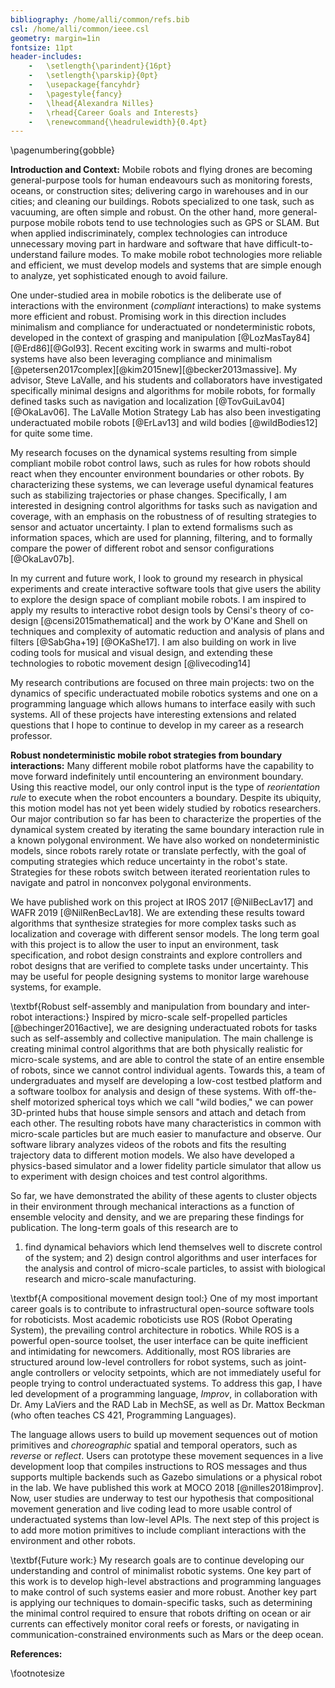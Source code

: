 ```yaml
---
bibliography: /home/alli/common/refs.bib
csl: /home/alli/common/ieee.csl
geometry: margin=1in
fontsize: 11pt
header-includes:
    -   \setlength{\parindent}{16pt}
    -   \setlength{\parskip}{0pt}
    -   \usepackage{fancyhdr}
    -   \pagestyle{fancy}
    -   \lhead{Alexandra Nilles}
    -   \rhead{Career Goals and Interests}
    -   \renewcommand{\headrulewidth}{0.4pt}
---
```


\pagenumbering{gobble}

**Introduction and Context:** Mobile robots and flying drones are becoming
general-purpose tools for human endeavours such as monitoring forests, oceans,
or construction sites; delivering cargo in warehouses and in our cities; and
cleaning our buildings. Robots specialized to one task, such as vacuuming, are
often simple and robust. On the other hand, more general-purpose mobile robots
tend to use technologies such as GPS or SLAM. But when applied indiscriminately,
complex technologies can introduce unnecessary moving part in hardware and
software that have difficult-to-understand failure modes. To make mobile robot
technologies more reliable and efficient, we must develop models and systems
that are simple enough to analyze, yet sophisticated enough to avoid failure.

One under-studied area in mobile robotics is the deliberate use of interactions
with the environment (*compliant* interactions) to make systems more efficient
and robust. Promising work in this direction includes minimalism and compliance
for underactuated or nondeterministic robots, developed in the context of
grasping and manipulation [@LozMasTay84][@Erd86][@Gol93]. Recent exciting work
in swarms and multi-robot systems have also been leveraging compliance and
minimalism [@petersen2017complex][@kim2015new][@becker2013massive]. My advisor,
Steve LaValle, and his students and collaborators have investigated specifically
minimal designs and algorithms for mobile robots, for formally defined tasks
such as navigation and localization [@TovGuiLav04][@OkaLav06]. The LaValle
Motion Strategy Lab has also been investigating underactuated mobile robots
[@ErLav13] and wild bodies [@wildBodies12] for quite some time.

My research focuses on the dynamical systems resulting from simple
compliant mobile robot control laws, such as rules for how robots should react
when they encounter environment boundaries or other robots. By characterizing 
these systems, we can leverage useful dynamical features such as stabilizing
trajectories or phase changes. Specifically, I am interested in designing
control algorithms for tasks such as navigation and coverage, with an
emphasis on the robustness of of resulting strategies to sensor and actuator
uncertainty. I plan to extend formalisms such as information 
spaces, which are used for planning, filtering, and to formally compare the
power of different robot and sensor configurations [@OkaLav07b]. 

In my current and future work, I look to ground my research in
physical experiments and create interactive software tools that give users the
ability to explore the design space of compliant mobile robots.
I am inspired to apply my results to interactive robot design tools by Censi's
theory of co-design [@censi2015mathematical] and the work by O'Kane and Shell on
techniques and complexity of automatic reduction and analysis of plans and
filters [@SabGha+19] [@OKaShe17]. I am also building on work in live coding
tools for musical and visual design, and extending these technologies to robotic
movement design [@livecoding14]

My research contributions are focused on three main projects: two on the
dynamics of specific underactuated mobile robotics systems and one on a
programming language which allows humans to interface easily with such
systems. All of these projects have interesting extensions and related questions 
that I hope to continue to develop in my career as a research professor.

**Robust nondeterministic mobile robot strategies from boundary
interactions:** Many different mobile robot platforms have the capability to move
forward indefinitely until encountering an environment boundary. Using this
reactive model, our only control input is the type of *reorientation rule*
to execute when the robot encounters a boundary. Despite its ubiquity, this
motion model has not yet been widely studied by robotics researchers. Our
major contribution so far has been to characterize the properties of the
dynamical system created by iterating the same boundary interaction rule
in a known polygonal environment. 
We have also worked on nondeterministic models, since robots rarely rotate or translate 
perfectly, with the goal of computing strategies which reduce uncertainty in the robot's state. 
Strategies for these robots switch between iterated reorientation rules to
navigate and patrol in nonconvex polygonal
environments.

We have published work on this project at IROS
2017 [@NilBecLav17] and WAFR 2019 [@NilRenBecLav18].
We are extending these results toward algorithms that synthesize strategies for
more complex tasks such as localization and coverage with different sensor
models. The long term goal with this project is to allow the user to input an
environment, task specification, and robot design constraints and explore
controllers and robot designs that are verified to complete tasks under
uncertainty. This may be useful for people designing systems to monitor large
warehouse systems, for example.

\textbf{Robust self-assembly and manipulation from boundary and inter-robot
interactions:} 
Inspired by micro-scale self-propelled particles [@bechinger2016active], we are
designing underactuated robots for tasks such as self-assembly and collective
manipulation. The main challenge is creating minimal control
algorithms that are both physically realistic for micro-scale systems, and are
able to control the state of an entire ensemble of robots, since we cannot control
individual agents. Towards this, a team of undergraduates and myself are developing a low-cost
testbed platform and a software toolbox for analysis and design of these
systems. With off-the-shelf motorized spherical toys which we call "wild
bodies," we can power 3D-printed hubs that house simple sensors and attach
and detach from each other. The resulting robots have many characteristics in
common with
micro-scale particles but are much easier to manufacture and observe. Our
software library analyzes videos of the robots and fits the resulting trajectory
data to different motion models. We also have developed a physics-based
simulator and a lower fidelity particle simulator that allow us to experiment
with design choices and test control algorithms.

So far, we have demonstrated the ability of these agents to cluster objects in their environment
through mechanical interactions as a function of ensemble
velocity and density, and we are preparing these findings for publication.
The long-term goals of this research are to
1) find dynamical behaviors which lend themselves well to discrete control of
the system; and 2) design control algorithms and user interfaces for the analysis and 
control of micro-scale particles, to assist with biological research and micro-scale manufacturing. 

\textbf{A compositional movement design tool:}
One of my most important career goals is to contribute to 
infrastructural open-source software tools for roboticists. Most
academic roboticists use ROS (Robot Operating System), the prevailing control
architecture in robotics. While ROS is a powerful open-source toolset, the user
interface can be quite inefficient and intimidating for newcomers. Additionally, most ROS libraries are structured
around low-level controllers for robot systems, such as joint-angle controllers
or velocity setpoints, which are not immediately useful for people trying to
control underactuated systems.
To address this gap, I have led
development of a programming language, *Improv*, in collaboration with Dr. Amy LaViers 
and the RAD Lab in MechSE, as well as Dr. Mattox Beckman (who often teaches CS 421, Programming Languages).

The language allows users to build up movement sequences out of motion primitives and *choreographic* spatial and temporal operators, such as
*reverse* or *reflect*. Users can prototype these movement sequences in a live
development loop that compiles instructions to ROS messages and thus supports 
multiple backends such as Gazebo simulations or a physical robot in the lab. 
We have published this work at MOCO 2018 [@nilles2018improv]. Now, user studies are
underway to test our hypothesis that compositional movement generation and live
coding lead to more usable control of underactuated systems than low-level APIs. The
next step of this project is to add more motion primitives to include compliant interactions with
the environment and other robots.

\textbf{Future work:}
My research goals are to continue developing our
understanding and control of minimalist robotic systems. One key part of this 
work is to develop high-level abstractions and programming languages to make 
control of such systems easier and more robust. Another key part is applying our
techniques to domain-specific tasks, such as determining the minimal 
control required to ensure that robots drifting on ocean or air currents can
effectively monitor coral reefs or forests, or navigating in 
communication-constrained environments such as Mars or the deep
ocean.


**References:**

\footnotesize
